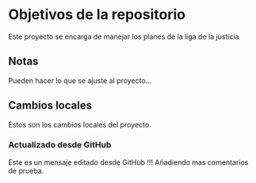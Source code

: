 # Objetivos de la repositorio

Este proyecto se encarga de manejar los planes de la liga de la justicia


## Notas
Pueden hacer lo que se ajuste al proyecto...

## Cambios locales
Estos son los cambios locales del proyecto.

### Actualizado desde GitHub 
Este es un mensaje editado desde GitHub !!!
Añadiendo mas comentarios de prueba.

